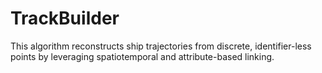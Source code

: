 # TrackBuilder
This algorithm reconstructs ship trajectories from discrete, identifier-less points by leveraging spatiotemporal and attribute-based linking.
